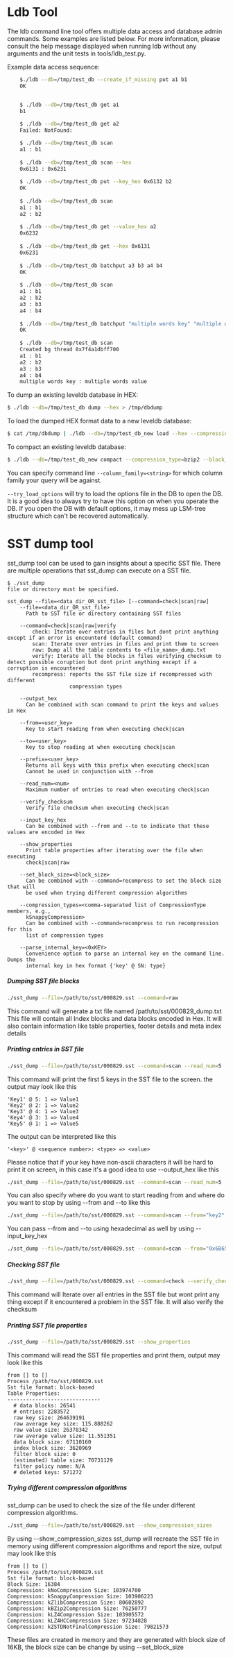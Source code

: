 # Ldb Tool
The ldb command line tool offers multiple data access and database admin commands. Some examples are listed below. For more information, please consult the help message displayed when running ldb without any arguments and the unit tests in tools/ldb_test.py.

Example data access sequence:

```bash
    $./ldb --db=/tmp/test_db --create_if_missing put a1 b1
    OK 


    $ ./ldb --db=/tmp/test_db get a1
    b1
 
    $ ./ldb --db=/tmp/test_db get a2
    Failed: NotFound:

    $ ./ldb --db=/tmp/test_db scan
    a1 : b1
 
    $ ./ldb --db=/tmp/test_db scan --hex
    0x6131 : 0x6231
 
    $ ./ldb --db=/tmp/test_db put --key_hex 0x6132 b2
    OK
 
    $ ./ldb --db=/tmp/test_db scan
    a1 : b1
    a2 : b2
 
    $ ./ldb --db=/tmp/test_db get --value_hex a2
    0x6232
 
    $ ./ldb --db=/tmp/test_db get --hex 0x6131
    0x6231
 
    $ ./ldb --db=/tmp/test_db batchput a3 b3 a4 b4
    OK
 
    $ ./ldb --db=/tmp/test_db scan
    a1 : b1
    a2 : b2
    a3 : b3
    a4 : b4
 
    $ ./ldb --db=/tmp/test_db batchput "multiple words key" "multiple words value"
    OK
 
    $ ./ldb --db=/tmp/test_db scan
    Created bg thread 0x7f4a1dbff700
    a1 : b1
    a2 : b2
    a3 : b3
    a4 : b4
    multiple words key : multiple words value
```

To dump an existing leveldb database in HEX:
```bash
$ ./ldb --db=/tmp/test_db dump --hex > /tmp/dbdump
```

To load the dumped HEX format data to a new leveldb database:
```bash
$ cat /tmp/dbdump | ./ldb --db=/tmp/test_db_new load --hex --compression_type=bzip2 --block_size=65536 --create_if_missing --disable_wal
```

To compact an existing leveldb database:
```bash
$ ./ldb --db=/tmp/test_db_new compact --compression_type=bzip2 --block_size=65536
```

You can specify command line `--column_family=<string>` for which column family your query will be against.

`--try_load_options` will try to load the options file in the DB to open the DB. It is a good idea to always try to have this option on when you operate the DB. If you open the DB with default options, it may mess up LSM-tree structure which can't be recovered automatically.

# SST dump tool
sst_dump tool can be used to gain insights about a specific SST file. There are multiple operations that sst_dump can execute on a SST file.

```
$ ./sst_dump
file or directory must be specified.

sst_dump --file=<data_dir_OR_sst_file> [--command=check|scan|raw]
    --file=<data_dir_OR_sst_file>
      Path to SST file or directory containing SST files

    --command=check|scan|raw|verify
        check: Iterate over entries in files but dont print anything except if an error is encounterd (default command)
        scan: Iterate over entries in files and print them to screen
        raw: Dump all the table contents to <file_name>_dump.txt
        verify: Iterate all the blocks in files verifying checksum to detect possible coruption but dont print anything except if a corruption is encountered
        recompress: reports the SST file size if recompressed with different
                    compression types

    --output_hex
      Can be combined with scan command to print the keys and values in Hex

    --from=<user_key>
      Key to start reading from when executing check|scan

    --to=<user_key>
      Key to stop reading at when executing check|scan

    --prefix=<user_key>
      Returns all keys with this prefix when executing check|scan
      Cannot be used in conjunction with --from

    --read_num=<num>
      Maximum number of entries to read when executing check|scan

    --verify_checksum
      Verify file checksum when executing check|scan

    --input_key_hex
      Can be combined with --from and --to to indicate that these values are encoded in Hex

    --show_properties
      Print table properties after iterating over the file when executing
      check|scan|raw

    --set_block_size=<block_size>
      Can be combined with --command=recompress to set the block size that will
      be used when trying different compression algorithms

    --compression_types=<comma-separated list of CompressionType members, e.g.,
      kSnappyCompression>
      Can be combined with --command=recompress to run recompression for this
      list of compression types

    --parse_internal_key=<0xKEY>
      Convenience option to parse an internal key on the command line. Dumps the
      internal key in hex format {'key' @ SN: type}
```

##### Dumping SST file blocks
```bash
./sst_dump --file=/path/to/sst/000829.sst --command=raw
``` 
This command will generate a txt file named /path/to/sst/000829_dump.txt
This file will contain all Index blocks and data blocks encoded in Hex. It will also contain information like table properties, footer details and meta index details

##### Printing entries in SST file
```bash
./sst_dump --file=/path/to/sst/000829.sst --command=scan --read_num=5
```
This command will print the first 5 keys in the SST file to the screen. the output may look like this
```
'Key1' @ 5: 1 => Value1
'Key2' @ 2: 1 => Value2
'Key3' @ 4: 1 => Value3
'Key4' @ 3: 1 => Value4
'Key5' @ 1: 1 => Value5
```
The output can be interpreted like this
```
'<key>' @ <sequence number>: <type> => <value>
```
Please notice that if your key have non-ascii characters it will be hard to print it on screen, in this case it's a good idea to use --output_hex like this
```bash
./sst_dump --file=/path/to/sst/000829.sst --command=scan --read_num=5 --output_hex
```

You can also specify where do you want to start reading from and where do you want to stop by using --from and --to like this
```bash
./sst_dump --file=/path/to/sst/000829.sst --command=scan --from="key2" --to="key4"
```

You can pass --from and --to using hexadecimal as well by using --input_key_hex
```bash
./sst_dump --file=/path/to/sst/000829.sst --command=scan --from="0x6B657932" --to="0x6B657934" --input_key_hex
```

##### Checking SST file
```bash
./sst_dump --file=/path/to/sst/000829.sst --command=check --verify_checksum
```
This command will Iterate over all entries in the SST file but wont print any thing except if it encountered a problem in the SST file. It will also verify the checksum

##### Printing SST file properties
```bash
./sst_dump --file=/path/to/sst/000829.sst --show_properties
```
This command will read the SST file properties and print them, output may look like this
```
from [] to []
Process /path/to/sst/000829.sst
Sst file format: block-based
Table Properties:
------------------------------
  # data blocks: 26541
  # entries: 2283572
  raw key size: 264639191
  raw average key size: 115.888262
  raw value size: 26378342
  raw average value size: 11.551351
  data block size: 67110160
  index block size: 3620969
  filter block size: 0
  (estimated) table size: 70731129
  filter policy name: N/A
  # deleted keys: 571272
```

##### Trying different compression algorithms
sst_dump can be used to check the size of the file under different compression algorithms.
```bash
./sst_dump --file=/path/to/sst/000829.sst --show_compression_sizes
```
By using --show_compression_sizes sst_dump will recreate the SST file in memory using different compression algorithms and report the size, output may look like this
```
from [] to []
Process /path/to/sst/000829.sst
Sst file format: block-based
Block Size: 16384
Compression: kNoCompression Size: 103974700
Compression: kSnappyCompression Size: 103906223
Compression: kZlibCompression Size: 80602892
Compression: kBZip2Compression Size: 76250777
Compression: kLZ4Compression Size: 103905572
Compression: kLZ4HCCompression Size: 97234828
Compression: kZSTDNotFinalCompression Size: 79821573
```

These files are created in memory and they are generated with block size of 16KB, the block size can be change by using --set_block_size